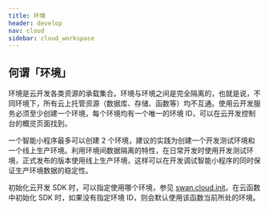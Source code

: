 ```yaml
---
title: 环境
header: develop
nav: cloud
sidebar: cloud_workspace
---
```


## 何谓「环境」

环境是云开发各类资源的承载集合。环境与环境之间是完全隔离的，也就是说，不同环境下，所有云上托管资源（数据库、存储、函数等）均不互通。使用云开发服务必须至少创建一个环境，每个环境均有一个唯一的环境 ID，可以在云开发控制台的概览页面找到。

一个智能小程序最多可以创建 2 个环境，建议的实践为创建一个开发测试环境和一个线上生产环境。利用环境间数据隔离的特性，在日常开发时使用开发测试环境，正式发布的版本使用线上生产环境，这样可以在开发调试智能小程序的同时保证生产环境数据的稳定性。

初始化云开发 SDK 时，可以指定使用哪个环境，参见 [swan.cloud.init](/develop/cloud/cloud_init)。在云函数中初始化 SDK 时，如果没有指定环境 ID，则会默认使用该函数当前所处的环境。